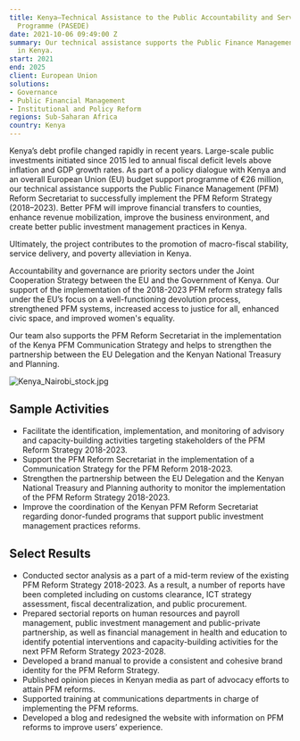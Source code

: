 ```yaml
---
title: Kenya—Technical Assistance to the Public Accountability and Service Delivery
  Programme (PASEDE)
date: 2021-10-06 09:49:00 Z
summary: Our technical assistance supports the Public Finance Management Reform Secretariat
  in Kenya.
start: 2021
end: 2025
client: European Union
solutions:
- Governance
- Public Financial Management
- Institutional and Policy Reform
regions: Sub-Saharan Africa
country: Kenya
---
```


Kenya’s debt profile changed rapidly in recent years. Large-scale public investments initiated since 2015 led to annual fiscal deficit levels above inflation and GDP growth rates. As part of a policy dialogue with Kenya and an overall European Union (EU) budget support programme of €26 million, our technical assistance supports the Public Finance Management (PFM) Reform Secretariat to successfully implement the PFM Reform Strategy (2018–2023). Better PFM will improve financial transfers to counties, enhance revenue mobilization, improve the business environment, and create better public investment management practices in Kenya. 

Ultimately, the project contributes to the promotion of macro-fiscal stability, service delivery, and poverty alleviation in Kenya.

Accountability and governance are priority sectors under the Joint Cooperation Strategy between the EU and the Government of Kenya. Our support of the implementation of the 2018-2023 PFM reform strategy falls under the EU’s focus on a well-functioning devolution process, strengthened PFM systems, increased access to justice for all, enhanced civic space, and improved women's equality. 

Our team also supports the PFM Reform Secretariat in the implementation of the Kenya PFM Communication Strategy and helps to strengthen the partnership between the EU Delegation and the Kenyan National Treasury and Planning. 

![Kenya_Nairobi_stock.jpg](/uploads/Kenya_Nairobi_stock.jpg)

## Sample Activities

* Facilitate the identification, implementation, and monitoring of advisory and capacity-building activities targeting stakeholders of the PFM Reform Strategy 2018-2023.
* Support the PFM Reform Secretariat in the implementation of a Communication Strategy for the PFM Reform 2018-2023.
* Strengthen the partnership between the EU Delegation and the Kenyan National Treasury and Planning authority to monitor the implementation of the PFM Reform Strategy 2018-2023.
* Improve the coordination of the Kenyan PFM Reform Secretariat regarding donor-funded programs that support public investment management practices reforms.

## Select Results

* Conducted sector analysis as a part of a mid-term review of the existing PFM Reform Strategy 2018-2023. As a result, a number of reports have been completed including on customs clearance, ICT strategy assessment, fiscal decentralization, and public procurement.
* Prepared sectorial reports on human resources and payroll management, public investment management and public-private partnership, as well as financial management in health and education to identify potential interventions and capacity-building activities for the next PFM Reform Strategy 2023-2028. 
* Developed a brand manual to provide a consistent and cohesive brand identity for the PFM Reform Strategy.
* Published opinion pieces in Kenyan media as part of advocacy efforts to attain PFM reforms. 
* Supported training at communications departments in charge of implementing the PFM reforms.
* Developed a blog and redesigned the website with information on PFM reforms to improve users’ experience.